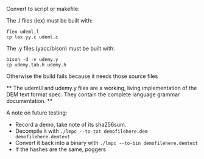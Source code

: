Convert to script or makefile:


The .l files (lex) must be built with:

```
flex udeml.l
cp lex.yy.c udeml.c

```

The .y files (yacc/bison) must be built with:
```
bison -d -v udemy.y
cp udemy.tab.h udemy.h

```

Otherwise the build fails because it needs those source files 

** The udeml.l and udemy.y files are a working, living implementation of the DEM text format spec. They contain the complete language grammar documentation. **



A note on future testing:

- Record a demo, take note of its sha256sum.
- Decompile it with `./lmpc --to-txt demofilehere.dem demofilehere.demtext`
- Convert it back into a binary with `./lmpc --to-bin demofilehere.demtext`
- If the hashes are the same, poggers

